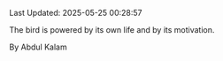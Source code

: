 Last Updated: 2025-05-25 00:28:57

The bird is powered by its own life and by its motivation.

By Abdul Kalam